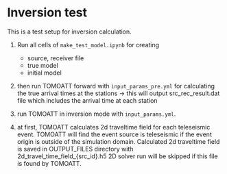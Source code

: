 # Inversion test 

This is a test setup for inversion calculation.

1. Run all cells of `make_test_model.ipynb` for creating
    - source, receiver file
    - true model
    - initial model

2. then run TOMOATT forward with `input_params_pre.yml` for calculating the true arrival times at the stations
-> this will output src_rec_result.dat file which includes the arrival time at each station

3. run TOMOATT in inversion mode with `input_params.yml`.

4. at first, TOMOATT calculates 2d traveltime field for each teleseismic event.
TOMOATT will find the event source is teleseismic if the event origin is outside of the simulation domain.
Calculated 2d traveltime field is saved in OUTPUT_FILES directory with 2d_travel_time_field_{src_id}.h5
2D solver run will be skipped if this file is found by TOMOATT.
 